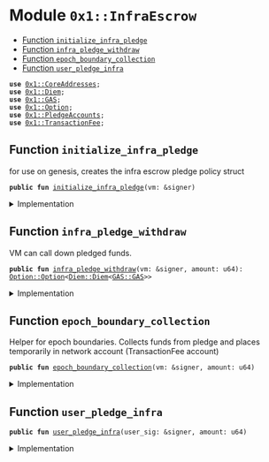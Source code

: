 
<a name="0x1_InfraEscrow"></a>

# Module `0x1::InfraEscrow`



-  [Function `initialize_infra_pledge`](#0x1_InfraEscrow_initialize_infra_pledge)
-  [Function `infra_pledge_withdraw`](#0x1_InfraEscrow_infra_pledge_withdraw)
-  [Function `epoch_boundary_collection`](#0x1_InfraEscrow_epoch_boundary_collection)
-  [Function `user_pledge_infra`](#0x1_InfraEscrow_user_pledge_infra)


<pre><code><b>use</b> <a href="CoreAddresses.md#0x1_CoreAddresses">0x1::CoreAddresses</a>;
<b>use</b> <a href="Diem.md#0x1_Diem">0x1::Diem</a>;
<b>use</b> <a href="GAS.md#0x1_GAS">0x1::GAS</a>;
<b>use</b> <a href="../../../../../../../DPN/releases/artifacts/current/build/MoveStdlib/docs/Option.md#0x1_Option">0x1::Option</a>;
<b>use</b> <a href="PledgeAccounts.md#0x1_PledgeAccounts">0x1::PledgeAccounts</a>;
<b>use</b> <a href="TransactionFee.md#0x1_TransactionFee">0x1::TransactionFee</a>;
</code></pre>



<a name="0x1_InfraEscrow_initialize_infra_pledge"></a>

## Function `initialize_infra_pledge`

for use on genesis, creates the infra escrow pledge policy struct


<pre><code><b>public</b> <b>fun</b> <a href="InfraEscrow.md#0x1_InfraEscrow_initialize_infra_pledge">initialize_infra_pledge</a>(vm: &signer)
</code></pre>



<details>
<summary>Implementation</summary>


<pre><code><b>public</b> <b>fun</b> <a href="InfraEscrow.md#0x1_InfraEscrow_initialize_infra_pledge">initialize_infra_pledge</a>(vm: &signer) {
    <a href="CoreAddresses.md#0x1_CoreAddresses_assert_diem_root">CoreAddresses::assert_diem_root</a>(vm);
    // TODO: perhaps this policy needs <b>to</b> be published <b>to</b> a different <b>address</b>?
    <a href="PledgeAccounts.md#0x1_PledgeAccounts_publish_beneficiary_policy">PledgeAccounts::publish_beneficiary_policy</a>(
      vm, // only VM calls at genesis
      b"infra escrow",
      90,
      <b>true</b>
    );
}
</code></pre>



</details>

<a name="0x1_InfraEscrow_infra_pledge_withdraw"></a>

## Function `infra_pledge_withdraw`

VM can call down pledged funds.


<pre><code><b>public</b> <b>fun</b> <a href="InfraEscrow.md#0x1_InfraEscrow_infra_pledge_withdraw">infra_pledge_withdraw</a>(vm: &signer, amount: u64): <a href="../../../../../../../DPN/releases/artifacts/current/build/MoveStdlib/docs/Option.md#0x1_Option_Option">Option::Option</a>&lt;<a href="Diem.md#0x1_Diem_Diem">Diem::Diem</a>&lt;<a href="GAS.md#0x1_GAS_GAS">GAS::GAS</a>&gt;&gt;
</code></pre>



<details>
<summary>Implementation</summary>


<pre><code><b>public</b> <b>fun</b> <a href="InfraEscrow.md#0x1_InfraEscrow_infra_pledge_withdraw">infra_pledge_withdraw</a>(vm: &signer, amount: u64): <a href="../../../../../../../DPN/releases/artifacts/current/build/MoveStdlib/docs/Option.md#0x1_Option_Option">Option::Option</a>&lt;<a href="Diem.md#0x1_Diem_Diem">Diem::Diem</a>&lt;<a href="GAS.md#0x1_GAS">GAS</a>&gt;&gt; {
    <a href="CoreAddresses.md#0x1_CoreAddresses_assert_diem_root">CoreAddresses::assert_diem_root</a>(vm);
    <a href="PledgeAccounts.md#0x1_PledgeAccounts_withdraw_from_all_pledge_accounts">PledgeAccounts::withdraw_from_all_pledge_accounts</a>(vm, amount)
}
</code></pre>



</details>

<a name="0x1_InfraEscrow_epoch_boundary_collection"></a>

## Function `epoch_boundary_collection`

Helper for epoch boundaries.
Collects funds from pledge and places temporarily in network account (TransactionFee account)


<pre><code><b>public</b> <b>fun</b> <a href="InfraEscrow.md#0x1_InfraEscrow_epoch_boundary_collection">epoch_boundary_collection</a>(vm: &signer, amount: u64)
</code></pre>



<details>
<summary>Implementation</summary>


<pre><code><b>public</b> <b>fun</b> <a href="InfraEscrow.md#0x1_InfraEscrow_epoch_boundary_collection">epoch_boundary_collection</a>(vm: &signer, amount: u64) {
    <a href="CoreAddresses.md#0x1_CoreAddresses_assert_diem_root">CoreAddresses::assert_diem_root</a>(vm);
    <b>let</b> opt = <a href="PledgeAccounts.md#0x1_PledgeAccounts_withdraw_from_all_pledge_accounts">PledgeAccounts::withdraw_from_all_pledge_accounts</a>(vm, amount);
    // print(&opt);
    <b>if</b> (<a href="../../../../../../../DPN/releases/artifacts/current/build/MoveStdlib/docs/Option.md#0x1_Option_is_none">Option::is_none</a>(&opt)) {
      <a href="../../../../../../../DPN/releases/artifacts/current/build/MoveStdlib/docs/Option.md#0x1_Option_destroy_none">Option::destroy_none</a>(opt);
      <b>return</b>
    };
    <b>let</b> c = <a href="../../../../../../../DPN/releases/artifacts/current/build/MoveStdlib/docs/Option.md#0x1_Option_extract">Option::extract</a>(&<b>mut</b> opt);
    <a href="../../../../../../../DPN/releases/artifacts/current/build/MoveStdlib/docs/Option.md#0x1_Option_destroy_none">Option::destroy_none</a>(opt);

    <a href="TransactionFee.md#0x1_TransactionFee_pay_fee">TransactionFee::pay_fee</a>&lt;<a href="GAS.md#0x1_GAS">GAS</a>&gt;(c);
}
</code></pre>



</details>

<a name="0x1_InfraEscrow_user_pledge_infra"></a>

## Function `user_pledge_infra`



<pre><code><b>public</b> <b>fun</b> <a href="InfraEscrow.md#0x1_InfraEscrow_user_pledge_infra">user_pledge_infra</a>(user_sig: &signer, amount: u64)
</code></pre>



<details>
<summary>Implementation</summary>


<pre><code><b>public</b> <b>fun</b> <a href="InfraEscrow.md#0x1_InfraEscrow_user_pledge_infra">user_pledge_infra</a>(user_sig: &signer, amount: u64){

  <a href="PledgeAccounts.md#0x1_PledgeAccounts_user_pledge">PledgeAccounts::user_pledge</a>(user_sig, @VMReserved, amount);
}
</code></pre>



</details>
